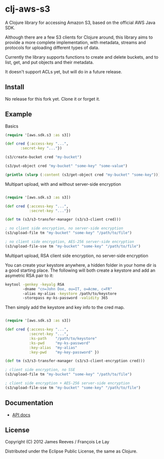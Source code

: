# clj-aws-s3

A Clojure library for accessing Amazon S3, based on the official AWS
Java SDK.

Although there are a few S3 clients for Clojure around, this library
aims to provide a more complete implementation, with metadata, streams
and protocols for uploading different types of data.

Currently the library supports functions to create and delete buckets,
and to list, get, and put objects and their metadata.

It doesn't support ACLs yet, but will do in a future release.

## Install

No release for this fork yet. Clone it or forget it.

## Example

Basics 

```clojure
(require '[aws.sdk.s3 :as s3])

(def cred {:access-key "...", 
	   :secret-key "..."})

(s3/create-bucket cred "my-bucket")

(s3/put-object cred "my-bucket" "some-key" "some-value")

(println (slurp (:content (s3/get-object cred "my-bucket" "some-key"))))

```

Multipart upload, with and without server-side encryption 

```clojure

(require '[aws.sdk.s3 :as s3])

(def cred {:access-key "...", 
           :secret-key "..."})

(def tm (s3/s3-transfer-manager (s3/s3-client cred))) 

; no client side encryption, no server-side encryption
(s3/upload-file tm "my-bucket" "some-key" "/path/to/file")

; no client side encryption, AES-256 server-side encryption
(s3/upload-file-sse tm "my-bucket" "some-key" "/path/to/file")


```

Multipart upload, RSA client side encryption, no server-side encryption

You can create your keystore anywhere, a hidden folder in your home dir is a good starting place.
The following will both create a keystore and add an asymetric RSA pair to it: 

```bash
keytool -genkey -keyalg RSA 
        -dname "cn=John Doe, ou=IT, o=Acme, c=FR" 
        -alias my-alias -keystore /path/to/keystore 
        -storepass my-ks-password -validity 365
```

Then simply add the keystore and key info to the cred map.

```clojure

(require '[aws.sdk.s3 :as s3])

(def cred {:access-key "...",
           :secret-key "...",
           :ks-path    "/path/to/keystore"
           :ks-pwd     "my-ks-password"
           :key-alias  "my-alias"
           :key-pwd    "my-key-password" })

(def tm (s3/s3-transfer-manager (s3/s3-client-encryption cred)))

; client side encryption, no SSE
(s3/upload-file tm "my-bucket" "some-key" "/path/to/file")

; client side encryption + AES-256 server-side encryption
(s3/upload-file-sse tm "my-bucket" "some-key" "/path/to/file")

```

## Documentation

* [API docs](http://weavejester.github.com/clj-aws-s3/)

## License

Copyright (C) 2012 James Reeves / François Le Lay

Distributed under the Eclipse Public License, the same as Clojure.

